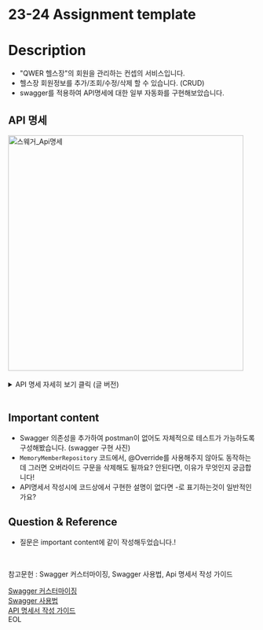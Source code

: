 # 23-24 Assignment template
# Description

- "QWER 헬스장"의 회원을 관리하는 컨셉의 서비스입니다.
- 헬스장 회원정보를 추가/조회/수정/삭제 할 수 있습니다. (CRUD)
- swagger를 적용하여 API명세에 대한 일부 자동화를 구현해보았습니다.

## API 명세
<img width="479" alt="스웨거_Api명세" src="https://github.com/user-attachments/assets/1fe1f221-da6d-49ca-8138-abc65deae57c">
<br>
<br>
<details> <summary>API 명세 자세히 보기 클릭 (글 버전)</summary>

### POST - /members : 새로운 회원을 생성하고, 저장합니다.

### RequestBody

```json
{
	  "id": 1,
    "name": "홍길동",
    "phoneNumber": "01012345678",
    "isEnrolled": true,
    "ptTeacherName": "김코치"
}
```

### Response

- **Status Code**: `201 Created`
- **Description**: -
- **Response Body**: 없음

---

## **GET - /members/{id} : 회원 정보를 ID로 조회합니다.**

### **Request**

- **Path Parameter**:
    - **id**: 회원의 고유 ID

### **Response**

- **Status Code**: `200 OK`
- **Description**: -

### **Response Body(JSON)**

```json
{
    "id": 1,
    "name": "홍길동",
    "phoneNumber": "01012345678",
    "isEnrolled": true,
    "ptTeacherName": "김코치"
}

```

---

## **DELETE - /members/{id} : 회원을 ID로 삭제합니다.**

### **Request**

- **Path Parameter**:
    - **id**: 회원의 고유 ID

### **Response**

- **Status Code**: `204 No Content`
- **Description**: -
- **Response Body**: 없음

---

## **PATCH - /members/{id} : 회원 정보를 수정합니다.**

### **Request**

- **Path Parameter**:
    - **id**: 회원의 고유 ID
- **Request Body(JSON)**:

```json
{
	  "id": 1,
    "name": "김완숙",
    "phoneNumber": "01012345678",
    "isEnrolled": true,
    "ptTeacherName": "백종원"
}
```

### **Response**

- **Status Code**: `200 OK`
- **Description**: -
- **Response Body**: 없음

---

## **GET - /members/list : 모든 회원 리스트를 조회합니다.**

### **Request**: 없음

### **Response**

- **Status Code**: `200 OK`
- **Description**: -

### **Response Body(JSON)**

```json
[
  {
    "id": 1,
    "name": "홍길동",
    "phoneNumber": "01012345678",
    "isEnrolled": true,
    "ptTeacherName": "김코치"
  },
  {
    "id": 2,
    "name": "쵸단",
    "phoneNumber": "01012345678",
    "isEnrolled": True,
    "ptTeacherName": "김계란"
  }
]

```

PUT -/members
GET - /members/{id}
DELETE - /members/{id}
PATCH - /members/{id}
GET(LIST) - /members/list

---
</details>
<br>

## Important content

- Swagger 의존성을 추가하여 postman이 없어도 자체적으로 테스트가 가능하도록 구성해봤습니다. (swagger 구현 사진)
- `MemoryMemberRepository` 코드에서, @Override를 사용해주지 않아도 동작하는데 그러면 오버라이드 구문을 삭제해도 될까요? 안된다면, 이유가 무엇인지 궁금합니다!
- API명세서 작성시에 코드상에서 구현한 설명이 없다면 -로 표기하는것이 일반적인가요?

## Question & Reference

- 질문은 important content에 같이 작성해두었습니다.!
<br>

참고문헌 : Swagger 커스터마이징, Swagger 사용법, Api 명세서 작성 가이드

[Swagger 커스터마이징](https://github.com/taehyeon3549/SwaggerCustomizing)  
[Swagger 사용법](https://velog.io/@nefertiri/Spring-Swagger-%EB%A5%BC-%EC%82%AC%EC%9A%A9%ED%95%98%EC%97%AC-API-%EB%AA%85%EC%84%B8%EC%84%9C-%EC%9E%91%EC%84%B1-%EC%9E%90%EB%8F%99%ED%99%94%ED%95%98%EA%B8%B0)  
[API 명세서 작성 가이드](https://velog.io/@nefertiri/API-%EB%AA%85%EC%84%B8%EC%84%9C-%EC%9E%91%EC%84%B1-%EA%B0%80%EC%9D%B4%EB%93%9C)
<br>
EOL
